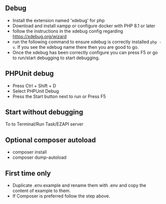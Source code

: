## Debug
- Install the extension named 'xdebug' for php
- Download and install xampp or configure docker with PHP 8.1 or later
- follow the instructions in the xdebug config regarding https://xdebug.org/wizard
- run the following command to ensure xdebug is correctly installed `php -v`. If you see the xdebug name there then you are good to go.
- Once the xdebug has been correctly configure you can press F5 or go to run/start debugging to start debugging. 

## PHPUnit debug
- Press Ctrl + Shift + D
- Select PHPUnit Debug
- Press the Start button next to run or Press F5

## Start without debugging
To to Terminal/Run Task/EZAPI server

## Optional composer autoload
- composer install
- composer dump-autoload

## First time only
- Duplicate .env.example and rename them with .env and copy the content of example to them.
- If Composer is preferred follow the step above.